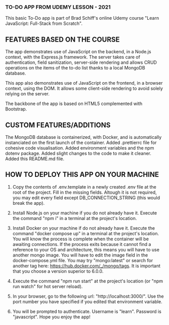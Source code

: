 ### TO-DO APP FROM UDEMY LESSON - 2021

This basic To-Do app is part of Brad Schiff's online Udemy course "Learn JavaScript: Full-Stack from Scratch".

## FEATURES BASED ON THE COURSE

The app demonstrates use of JavaScript on the backend, in a Node.js context, with the Express.js framework.
The server takes care of authentication, field sanitization, server-side rendering and allows CRUD operations on the items of the to-do list thanks to a local MongoDB database.

This app also demonstrates use of JavaScript on the frontend, in a browser context, using the DOM. It allows some client-side rendering to avoid solely relying on the server.

The backbone of the app is based on HTML5 complemented with Bootstrap.

## CUSTOM FEATURES/ADDITIONS

The MongoDB database is containerized, with Docker, and is automatically instanciated on the first launch of the container.
Added .prettierrc file for cohesive code visualisation.
Added environment variables and the npm dotenv package.
Added slight changes to the code to make it cleaner.
Added this README.md file.

## HOW TO DEPLOY THIS APP ON YOUR MACHINE

1. Copy the contents of .env.template in a newly created .env file at the root of the project. Fill in the missing fields. Altough it is not required, you may edit every field except DB_CONNECTION_STRING (this would break the app).

2. Install Node.js on your machine if you do not already have it. Execute the command "npm i" in a terminal at the project's location.

3. Install Docker on your machine if do not already have it. Execute the command "docker compose up" in a terminal at the project's location. You will know the process is complete when the container will be awaiting connections.
   If the process exits because it cannot find a reference to your OS and architecture, this means you will have to use another mongo image. You will have to edit the image field in the docker-compose.yml file. You may try "mongo:latest" or search for another tag here: https://hub.docker.com/_/mongo/tags. It is important that you choose a version superior to 6.0.0.

4. Execute the command "npm run start" at the project's location (or "npm run watch" for hot server reload).

5. In your browser, go to the following url: "http://localhost:3000/". Use the port number you have specified if you edited that environment variable.

6. You will be prompted to authenticate. Username is "learn". Password is "javascript". Hope you enjoy the app!

